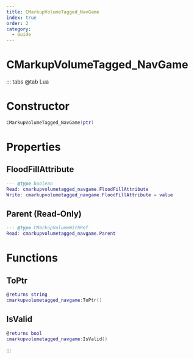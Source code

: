 ```yaml
---
title: CMarkupVolumeTagged_NavGame
index: true
order: 2
category:
  - Guide
---
```


# CMarkupVolumeTagged_NavGame

::: tabs
@tab Lua
# Constructor
```lua
CMarkupVolumeTagged_NavGame(ptr)
```
# Properties
## FloodFillAttribute 
```lua
--- @type boolean
Read: cmarkupvolumetagged_navgame.FloodFillAttribute
Write: cmarkupvolumetagged_navgame.FloodFillAttribute = value
```
## Parent (Read-Only)
```lua
--- @type CMarkupVolumeWithRef
Read: cmarkupvolumetagged_navgame.Parent
```
# Functions
## ToPtr
```lua
@returns string
cmarkupvolumetagged_navgame:ToPtr()
```
## IsValid
```lua
@returns bool
cmarkupvolumetagged_navgame:IsValid()
```

:::